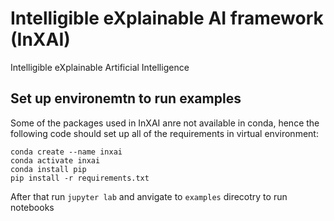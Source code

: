 # Intelligible eXplainable AI framework (InXAI)
Intelligible eXplainable Artificial Intelligence
## Set up environemtn to run examples
Some of the packages used in InXAI anre not available in conda, hence the following code should set up all of the requirements in virtual environment:
```
conda create --name inxai
conda activate inxai
conda install pip
pip install -r requirements.txt
```

After that run `jupyter lab` and anvigate to `examples` direcotry to run notebooks
